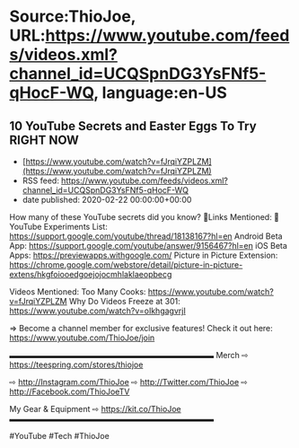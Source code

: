 # Source:ThioJoe, URL:https://www.youtube.com/feeds/videos.xml?channel_id=UCQSpnDG3YsFNf5-qHocF-WQ, language:en-US

## 10 YouTube Secrets and Easter Eggs To Try RIGHT NOW
 - [https://www.youtube.com/watch?v=fJrqiYZPLZM](https://www.youtube.com/watch?v=fJrqiYZPLZM)
 - RSS feed: https://www.youtube.com/feeds/videos.xml?channel_id=UCQSpnDG3YsFNf5-qHocF-WQ
 - date published: 2020-02-22 00:00:00+00:00

How many of these YouTube secrets did you know?
🔽Links Mentioned: 🔽
YouTube Experiments List: https://support.google.com/youtube/thread/18138167?hl=en
Android Beta App: https://support.google.com/youtube/answer/9156467?hl=en
iOS Beta Apps: https://previewapps.withgoogle.com/
Picture in Picture Extension: https://chrome.google.com/webstore/detail/picture-in-picture-extens/hkgfoiooedgoejojocmhlaklaeopbecg

Videos Mentioned:
Too Many Cooks: https://www.youtube.com/watch?v=fJrqiYZPLZM
Why Do Videos Freeze at 301: https://www.youtube.com/watch?v=oIkhgagvrjI

⇒ Become a channel member for exclusive features! Check it out here: https://www.youtube.com/ThioJoe/join

▬▬▬▬▬▬▬▬▬▬▬▬▬▬▬▬▬▬▬▬▬▬▬▬▬▬
Merch ⇨ https://teespring.com/stores/thiojoe

⇨ http://Instagram.com/ThioJoe
⇨ http://Twitter.com/ThioJoe
⇨ http://Facebook.com/ThioJoeTV

My Gear & Equipment ⇨ https://kit.co/ThioJoe
▬▬▬▬▬▬▬▬▬▬▬▬▬▬▬▬▬▬▬▬▬▬▬▬▬▬

#YouTube #Tech #ThioJoe


